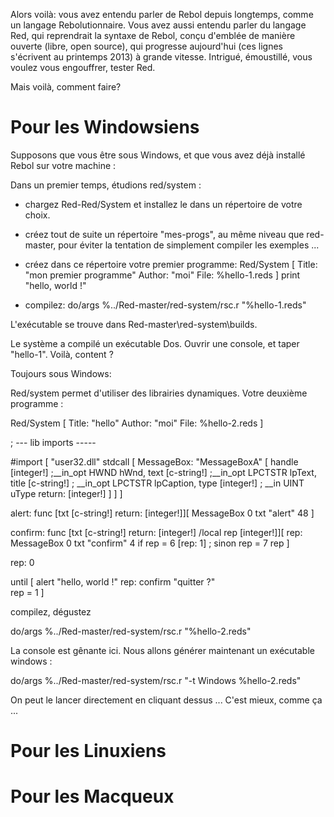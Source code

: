 Alors voilà: vous avez entendu parler de Rebol depuis longtemps, comme un langage Rebolutionnaire. Vous avez aussi entendu parler du langage Red, qui reprendrait la syntaxe de Rebol, conçu d'emblée de manière ouverte (libre, open source), qui progresse aujourd'hui (ces lignes s'écrivent au printemps 2013) à grande vitesse.
Intrigué, émoustillé, vous voulez vous engouffrer, tester Red.

Mais voilà, comment faire?

# Pour les Windowsiens
Supposons que vous être sous Windows, et que vous avez déjà installé Rebol sur votre machine :

Dans un premier temps, étudions red/system :
* chargez Red-Red/System et installez le dans un répertoire de votre choix.
* créez tout de suite un répertoire "mes-progs", au même niveau que red-master, pour éviter la tentation de simplement compiler les exemples ...
* créez dans ce répertoire votre premier programme:
    Red/System [
    	Title:   "mon premier programme"
    	Author:  "moi"
    	File: 	 %hello-1.reds
    ]
    print "hello, world !" 

* compilez:
    do/args %../Red-master/red-system/rsc.r  "%hello-1.reds"

L'exécutable se trouve dans Red-master\red-system\builds.

Le système a compilé un exécutable Dos. Ouvrir une console, et taper "hello-1". Voilà, content ?


Toujours sous Windows:

Red/system permet d'utiliser des librairies dynamiques.
Votre deuxième programme :

Red/System [
	Title:   "hello"
	Author:  "moi"
	File: 	 %hello-2.reds
]

; --- lib imports -----

#import [
	"user32.dll" stdcall [
		MessageBox: "MessageBoxA" [
			handle		[integer!] ;__in_opt  HWND hWnd,
			text		[c-string!] ;__in_opt  LPCTSTR lpText,
			title		[c-string!] ; __in_opt  LPCTSTR lpCaption,
			type 		[integer!]	; __in      UINT uType
		return:	[integer!]
		]
  	]
]

alert: func [txt [c-string!] return: [integer!]][
	MessageBox 0 txt "alert" 48 
	]
	
confirm: func [txt [c-string!] return: [integer!] /local rep [integer!]][
	rep: MessageBox 0 txt "confirm" 4 
	if rep = 6 [rep: 1]  ; sinon rep = 7
	rep
]

rep: 0

until [
	alert "hello, world !"
	rep: confirm "quitter ?"	
	rep = 1
] 



compilez, dégustez

  do/args %../Red-master/red-system/rsc.r  "%hello-2.reds" 



La console est gênante ici. Nous allons générer maintenant un exécutable windows :

  do/args %../Red-master/red-system/rsc.r "-t Windows %hello-2.reds" 



On peut le lancer directement en cliquant dessus ...
C'est mieux, comme ça ...




# Pour les Linuxiens
# Pour les Macqueux
